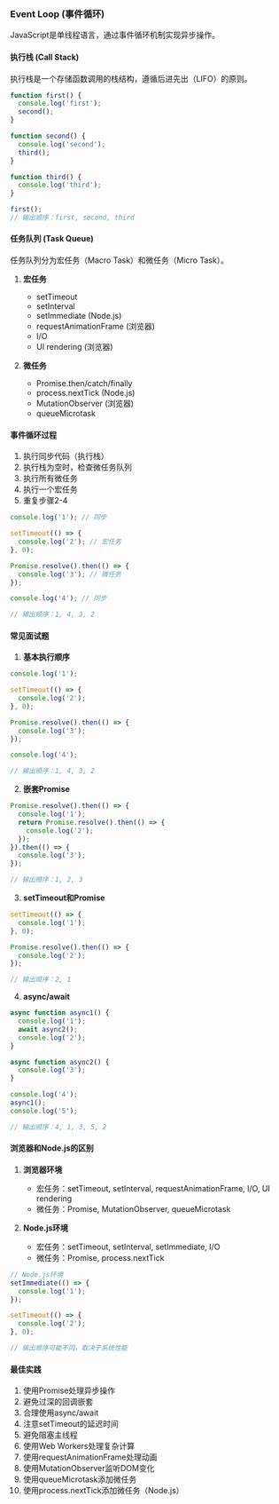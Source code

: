 ### Event Loop (事件循环)
JavaScript是单线程语言，通过事件循环机制实现异步操作。

#### 执行栈 (Call Stack)
执行栈是一个存储函数调用的栈结构，遵循后进先出（LIFO）的原则。
```js
function first() {
  console.log('first');
  second();
}

function second() {
  console.log('second');
  third();
}

function third() {
  console.log('third');
}

first();
// 输出顺序：first, second, third
```

#### 任务队列 (Task Queue)
任务队列分为宏任务（Macro Task）和微任务（Micro Task）。

1. **宏任务**
   - setTimeout
   - setInterval
   - setImmediate (Node.js)
   - requestAnimationFrame (浏览器)
   - I/O
   - UI rendering (浏览器)

2. **微任务**
   - Promise.then/catch/finally
   - process.nextTick (Node.js)
   - MutationObserver (浏览器)
   - queueMicrotask

#### 事件循环过程
1. 执行同步代码（执行栈）
2. 执行栈为空时，检查微任务队列
3. 执行所有微任务
4. 执行一个宏任务
5. 重复步骤2-4

```js
console.log('1'); // 同步

setTimeout(() => {
  console.log('2'); // 宏任务
}, 0);

Promise.resolve().then(() => {
  console.log('3'); // 微任务
});

console.log('4'); // 同步

// 输出顺序：1, 4, 3, 2
```

#### 常见面试题
1. **基本执行顺序**
```js
console.log('1');

setTimeout(() => {
  console.log('2');
}, 0);

Promise.resolve().then(() => {
  console.log('3');
});

console.log('4');

// 输出顺序：1, 4, 3, 2
```

2. **嵌套Promise**
```js
Promise.resolve().then(() => {
  console.log('1');
  return Promise.resolve().then(() => {
    console.log('2');
  });
}).then(() => {
  console.log('3');
});

// 输出顺序：1, 2, 3
```

3. **setTimeout和Promise**
```js
setTimeout(() => {
  console.log('1');
}, 0);

Promise.resolve().then(() => {
  console.log('2');
});

// 输出顺序：2, 1
```

4. **async/await**
```js
async function async1() {
  console.log('1');
  await async2();
  console.log('2');
}

async function async2() {
  console.log('3');
}

console.log('4');
async1();
console.log('5');

// 输出顺序：4, 1, 3, 5, 2
```

#### 浏览器和Node.js的区别
1. **浏览器环境**
   - 宏任务：setTimeout, setInterval, requestAnimationFrame, I/O, UI rendering
   - 微任务：Promise, MutationObserver, queueMicrotask

2. **Node.js环境**
   - 宏任务：setTimeout, setInterval, setImmediate, I/O
   - 微任务：Promise, process.nextTick

```js
// Node.js环境
setImmediate(() => {
  console.log('1');
});

setTimeout(() => {
  console.log('2');
}, 0);

// 输出顺序可能不同，取决于系统性能
```

#### 最佳实践
1. 使用Promise处理异步操作
2. 避免过深的回调嵌套
3. 合理使用async/await
4. 注意setTimeout的延迟时间
5. 避免阻塞主线程
6. 使用Web Workers处理复杂计算
7. 使用requestAnimationFrame处理动画
8. 使用MutationObserver监听DOM变化
9. 使用queueMicrotask添加微任务
10. 使用process.nextTick添加微任务（Node.js） 
